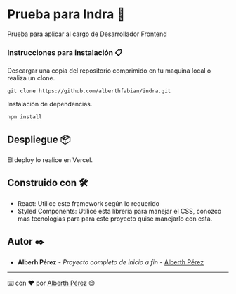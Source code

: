 # Prueba para Indra 🚀

Prueba para aplicar al cargo de Desarrollador Frontend

### Instrucciones para instalación 📋

Descargar una copia del repositorio comprimido en tu maquina local o realiza un clone.

```
git clone https://github.com/alberthfabian/indra.git
```

Instalación de dependencias.

```
npm install
```

## Despliegue 📦

El deploy lo realice en Vercel.

## Construido con 🛠️

* React: Utilice este framework según lo requerido
* Styled Components: Utilice esta libreria para manejar el CSS, conozco mas tecnologias para para este proyecto quise manejarlo con esta.

## Autor ✒️

* **Alberh Pérez** - *Proyecto completo de inicio a fin* - [Alberth Pérez](https://github.com/alberthfabian)

---
⌨️ con ❤️ por [Alberth Pérez](https://github.com/alberthfabian) 😊
